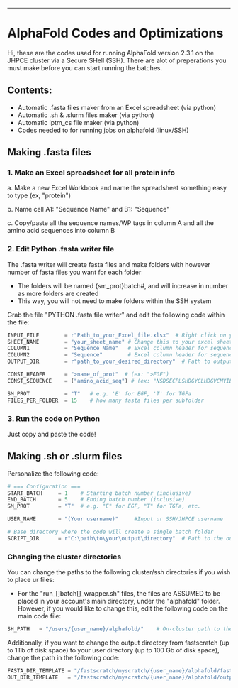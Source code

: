 ---

# AlphaFold Codes and Optimizations

Hi, these are the codes used for running AlphaFold version 2.3.1 on the JHPCE cluster via a Secure SHell (SSH). There are alot of preperations you must make before you can start running the batches. 

## Contents:

- Automatic .fasta files maker from an Excel spreadsheet (via python)
- Automatic .sh & .slurm files maker (via python)
- Automatic iptm_cs file maker (via python)
- Codes needed to for running jobs on alphafold (linux/SSH)

## Making .fasta files  

### 1. Make an Excel spreadsheet for all protein info

a. Make a new Excel Workbook and name the spreadsheet something easy to type (ex, "protein")

b. Name cell A1: "Sequence Name" and B1: "Sequence" 

c. Copy/paste all the sequence names/WP tags in column A and all the amino acid sequences into column B

### 2. Edit Python .fasta writer file

The .fasta writer will create fasta files and make folders with however number of fasta files you want for each folder
- The folders will be named {sm_prot}batch#, and will increase in number as more folders are created
- This way, you will not need to make folders within the SSH system

Grab the file "PYTHON .fasta file writer" and edit the following code within the file: 

```python
INPUT_FILE        = r"Path_to_your_Excel_file.xlsx"  # Right click on your file and copy the path
SHEET_NAME        = "your_sheet_name" # Change this to your excel sheet name (case sensitive!)
COLUMN1           = "Sequence Name"   # Excel column header for sequence names
COLUMN2           = "Sequence"        # Excel column header for sequences
OUTPUT_DIR        = r"path_to_your_desired_directory"  # Path to output directory/file (where u want your files to go)

CONST_HEADER      = ">name_of_prot"  # (ex: ">EGF")
CONST_SEQUENCE    = ("amino_acid_seq") # (ex: "NSDSECPLSHDGYCLHDGVCMYIEALDKYACNCVVGYIGERCQYRDLKWWELR")

SM_PROT           = "T"   # e.g. 'E' for EGF, 'T' for TGFa
FILES_PER_FOLDER  = 15    # how many fasta files per subfolder
```

### 3. Run the code on Python

Just copy and paste the code! 

## Making .sh or .slurm files 

Personalize the following code: 

```python
# === Configuration ===
START_BATCH     = 1    # Starting batch number (inclusive)
END_BATCH       = 5    # Ending batch number (inclusive)
SM_PROT         = "T"  # e.g. "E" for EGF, "T" for TGFa, etc.

USER_NAME       = "(Your username)"     #Input ur SSH/JHPCE username

# Base directory where the code will create a single batch folder
SCRIPT_DIR      = r"C:\path\to\your\output\directory"  # Path to the output folder on your computer
```

### Changing the cluster directories

You can change the paths to the following cluster/ssh directories if you wish to place ur files: 

- For the "run_[]batch[]_wrapper.sh" files, the files are ASSUMED to be placed in your account's main directory, under the "alphafold" folder. However, if you would like to change this, edit the following code on the main code file:

```python
SH_PATH   = "/users/{user_name}/alphafold/"    # On-cluster path to the .sh wrapper files (where u put the .sh files)
```

Additionally, if you want to change the output directory from fastscratch (up to 1Tb of disk space) to your user directory (up to 100 Gb of disk space), change the path in the following code: 

```python
FASTA_DIR_TEMPLATE = "/fastscratch/myscratch/{user_name}/alphafold/fasta_{sm_prot}batch{batch}"
OUT_DIR_TEMPLATE   = "/fastscratch/myscratch/{user_name}/alphafold/outputs_{sm_prot}batch{batch}"
```



